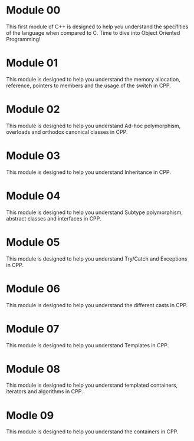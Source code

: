# Module 00

This first module of C++ is designed to help you understand the specifities of the language when compared to C. Time to dive into Object Oriented Programming!

# Module 01

This module is designed to help you understand the memory allocation, reference, pointers to members and the usage of the switch in CPP. 

# Module 02

This module is designed to help you understand Ad-hoc polymorphism, overloads and orthodox canonical classes in CPP. 

# Module 03

This module is designed to help you understand Inheritance in CPP. 
 
# Module 04
 
This module is designed to help you understand Subtype polymorphism, abstract classes and interfaces in CPP. 
  
# Module 05

This module is designed to help you understand Try/Catch and Exceptions in CPP. 
 
# Module 06

This module is designed to help you understand the different casts in CPP. 

# Module 07

This module is designed to help you understand Templates in CPP. 

# Module 08

This module is designed to help you understand templated containers, iterators and algorithms in CPP. 
 
# Modle 09

 This module is designed to help you understand the containers in CPP. 
